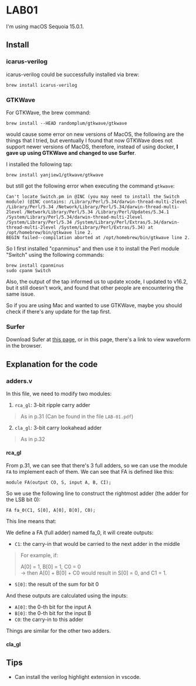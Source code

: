 # LAB01

I'm using macOS Sequoia 15.0.1. 

## Install 

### icarus-verilog

icarus-verilog could be successfully installed via brew:

`brew install icarus-verilog`

### GTKWave

For GTKWave, the brew command:

`brew install --HEAD randomplum/gtkwave/gtkwave`

would cause some error on new versions of MacOS, the following are the things that I tried, but eventually I found that now GTKWave does not support newer versions of MacOS, therefore, instead of using docker, **I gave up using GTKWave and changed to use Surfer**.

I installed the following tap:

`brew install yanjiew1/gtkwave/gtkwave`

but still got the following error when executing the command `gtkwave`:

```
Can't locate Switch.pm in @INC (you may need to install the Switch module) (@INC contains: /Library/Perl/5.34/darwin-thread-multi-2level /Library/Perl/5.34 /Network/Library/Perl/5.34/darwin-thread-multi-2level /Network/Library/Perl/5.34 /Library/Perl/Updates/5.34.1 /System/Library/Perl/5.34/darwin-thread-multi-2level /System/Library/Perl/5.34 /System/Library/Perl/Extras/5.34/darwin-thread-multi-2level /System/Library/Perl/Extras/5.34) at /opt/homebrew/bin/gtkwave line 2.
BEGIN failed--compilation aborted at /opt/homebrew/bin/gtkwave line 2.
```

So I first installed "cpanminus" and then use it to install the Perl module "Switch" using the following commands:

```
brew install cpanminus
sudo cpanm Switch
```

Also, the output of the tap informed us to update xcode, I updated to v16.2, but it still doesn't work, and found that other people are encountering the same issue.

So if you are using Mac and wanted to use GTKWave, maybe you should check if there's any update for the tap first.

### Surfer

Download Sufer at [this page](https://surfer-project.org), or in this page, there's a link to view waveform in the browser.

## Explanation for the code

### adders.v

In this file, we need to modify two modules:

1. `rca_gl`: 3-bit ripple carry adder
> As in p.31 (Can be found in the file `LAB-01.pdf`)
2. `cla_gl`: 3-bit carry lookahead adder
> As in p.32

#### rca_gl

From p.31, we can see that there's 3 full adders, so we can use the module `FA` to implement each of them. We can see that FA is defined like this:

`module FA(output CO, S, input A, B, CI);`

So we use the following line to construct the rightmost adder (the adder for the LSB bit 0):

`FA fa_0(C1, S[0], A[0], B[0], C0);`

This line means that:

We define a FA (full adder) named fa_0, it will create outputs:

- `C1`: the carry-in that would be carried to the next adder in the middle
> For example, if:
>
> A[0] = 1, B[0] = 1, C0 = 0  
> $\rightarrow$ then A[0] + B[0] + C0 would result in S[0] = 0, and C1 = 1.
- `S[0]`: the result of the sum for bit 0

And these outputs are calculated using the inputs:
- `A[0]`: the 0-th bit for the input A
- `B[0]`: the 0-th bit for the input B
- `C0`: the carry-in to this adder

Things are similar for the other two adders.

#### cla_gl



## Tips

- Can install the verilog highlight extension in vscode.



